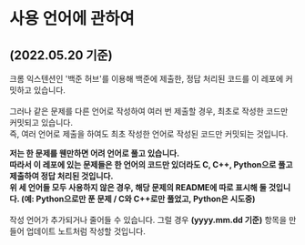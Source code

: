 # 사용 언어에 관하여
## (2022.05.20 기준)
크롬 익스텐션인 '백준 허브'를 이용해 백준에 제출한, 정답 처리된 코드를 이 레포에 커밋하고 있습니다.<br><br>
그러나 같은 문제를 다른 언어로 작성하여 여러 번 제출할 경우, 최초로 작성한 코드만 커밋되고 있습니다.<br>
즉, 여러 언어로 제출을 하여도 최초 작성한 언어로 작성된 코드만 커밋되는 것입니다.<br>

**저는 한 문제를 웬만하면 어려 언어로 풀고 있습니다. <br> 따라서 이 레포에 있는 문제들은 한 언어의 코드만 있더라도 C, C++, Python으로 풀고 제출하여 정답 처리된 것입니다.**<br>
**위 세 언어들 모두 사용하지 않은 경우, 해당 문제의 README에 따로 표시해 둘 것입니다. (예: Python으로만 푼 문제 / C와 C++로만 풀었고, Python은 시도중)**<br>
<br>
작성 언어가 추가되거나 줄어들 수 있습니다. 그럴 경우 **(yyyy.mm.dd 기준)** 항목을 만들어 업데이트 노트처럼 작성할 것입니다.
